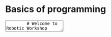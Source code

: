 # Basics of programming

<div class="reveal deck1">
  <div class="slides">
    <section data-markdown>
      <textarea data-template>
        # Welcome to Robotic Workshop
        by Sunway University, School of Engineering and Technology
        ---
        # Basics of programming
        ---
        ## Contents
        1. What is Programming?
        2. Introduction to Computational Thinking
        3. Why should I learn Programming?
        ---
        # What is Programming?
        ---
        ## What is Programming?
        * Some may call it Coding (interchangeable), but some may disagree...
        * In layman terms:
        > Programming allows you to "instruct" a "computer" to perform a task
        ---
        > Programming allows you to "instruct" a "computer" to perform a task
        ### Instruct
        Computers are good followers. It will do everything you provide as instructions...
        ---
        > Programming allows you to "instruct" a "computer" to perform a task
       
        ### Instruct
        Computers are good followers. It will do everything you provide as instructions...

        ...even the wrong ones...

        <img src="../img/basics-instructions.png" style="height:200px;position:absolute;right:-20px;bottom:-150px"/>
        ---
        > Programming allows you to "instruct" a "computer" to perform a task
        
        ### Computer

        A computer is not just your PC or notebook. 

        Even your smartphone, your smart TV and your fitbit are some kind of computers.

        <img src="../img/basics-computer.png" style="height:200px;position:absolute;right:-20px;bottom:-200px"/>
        ---

        ### Actually....

        Programming is like "talking" to a computer - you want the computer to understand your words or instructions.

        ---

        ### Actually....

        Programming is like "talking" to a computer - you want the computer to understand your words or instructions.
        
        and that's why we use a "programming langauge" to instruct the computers...

        ---
        ## Why do I want to instruct a computer a.k.a programming?

        ---
        ### Programming allows us to solve (complex) problems using a computer

        adding a few numbers may be easy to you and me, but adding a few hundred random numbers may already sound overwhelming...
        ---
        ### Programming allows us to solve (complex) problems using a computer

        How about creating a website to sell things online?
        ---
        ### Programming allows us to solve (complex) problems using a computer
        
        How about making a robot able to move and avoid obstacles?

        ---
        ### Programming allows us to solve (complex) problems using a computer
        
        How about teaching a computer to differentiate a dog from a cat? 
        ---
        ### But it sounds difficult....

        There is a technique one can use to help solving completx problem and instruct a computer accordingly...
        ---
        ## Computational Thinking
        
        <img src="https://bam.files.bbci.co.uk/bam/live/content/zg6bgk7/large" alt="Computational Thinking" style="height:400px"/>

        <small>Image taken from https://www.bbc.co.uk/bitesize/guides/zp92mp3/revision/1</small>
        ---
        ### Computational Thinking: Decomposition
        breaking down a complex problem or system into smaller, more manageable parts

        ---
        ### Computational Thinking: Pattern Recognition 
        looking for similarities among and within problems

        ---
        ### Computational Thinking: Abstraction
        
        focusing on the important information only, ignoring irrelevant detail

        ---
        ### Computational Thinking: Algorithms
        developing a step-by-step solution to the problem, or the rules to follow to solve the problem

        ---
        ### Putting altogether
        Computational thinking allows us to take a complex problem, understand what the problem is and develop possible solutions. 
        
        We can then present these solutions in a way that a computer, a human, or both, can understand.
        
        ---
        ### What can you find in a programming language?

        * ability to acquire data (input)
        * ability to do soemthing (output)
        * ability to repeat instructions when desired (loop)
        * ability to make decisions (operation)


        ---
        ### In today's workshop

        We will learn how to instruct a mini-computer using simple instructions you and I can pick up quickly
        ---
        ## Introducing - Arduino

        <img alt="Arduino" src="../img/basics-arduino.jpeg" style="height:500px"/>
        ---
        ## Arduino

        * Arduino is made up of both hardware and software. 
        * The Arduino board is a printed circuit board (PCB) designed to use a microcontroller chip as well as other input and outputs. 
        ---
        ## Microcontroller

        * You can think it as the brain of your device
        * it is responsible to execute the instructions you have written to complete a task
        * Examples will be shown later in the tutorials
        
        ---
        ### Programming on an Arduino device

        You will need to 
        * learn some common language understood by the Arduino platform
        * learn to write down the instructions in the right sequence
        * test the written code to see whether the code works 

        ---

        ### Getting prepared to program on an Arduino device

        * Get familiarised with the Arduino IDE (Integrated Development Environment)
        * Understand the features of the Arduino board
        * Be ready to make mistakes and start all over again
        * Stay curious and explore!

        ---

        # Are you READY?
      </textarea>
    </section>
  </div>
</div>
!!! info inline end ""
    <kbd>F</kbd> for fullscreen &middot;
    <kbd>O</kbd> for overview